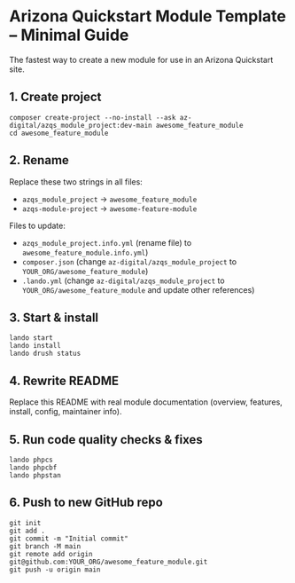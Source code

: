 # Arizona Quickstart Module Template – Minimal Guide

The fastest way to create a new module for use in an Arizona Quickstart site.

## 1. Create project
```
composer create-project --no-install --ask az-digital/azqs_module_project:dev-main awesome_feature_module
cd awesome_feature_module
```

## 2. Rename
Replace these two strings in all files:
- `azqs_module_project` → `awesome_feature_module`
- `azqs-module-project` → `awesome-feature-module`

Files to update:
- `azqs_module_project.info.yml` (rename file)  to `awesome_feature_module.info.yml`)
- `composer.json` (change `az-digital/azqs_module_project` to `YOUR_ORG/awesome_feature_module`)
- `.lando.yml` (change `az-digital/azqs_module_project` to `YOUR_ORG/awesome_feature_module` and update other references)

## 3. Start & install
```
lando start
lando install
lando drush status
```

## 4. Rewrite README
Replace this README with real module documentation (overview, features, install, config, maintainer info).

## 5. Run code quality checks & fixes
```
lando phpcs
lando phpcbf
lando phpstan
```

## 6. Push to new GitHub repo
```
git init
git add .
git commit -m "Initial commit"
git branch -M main
git remote add origin git@github.com:YOUR_ORG/awesome_feature_module.git
git push -u origin main
```



